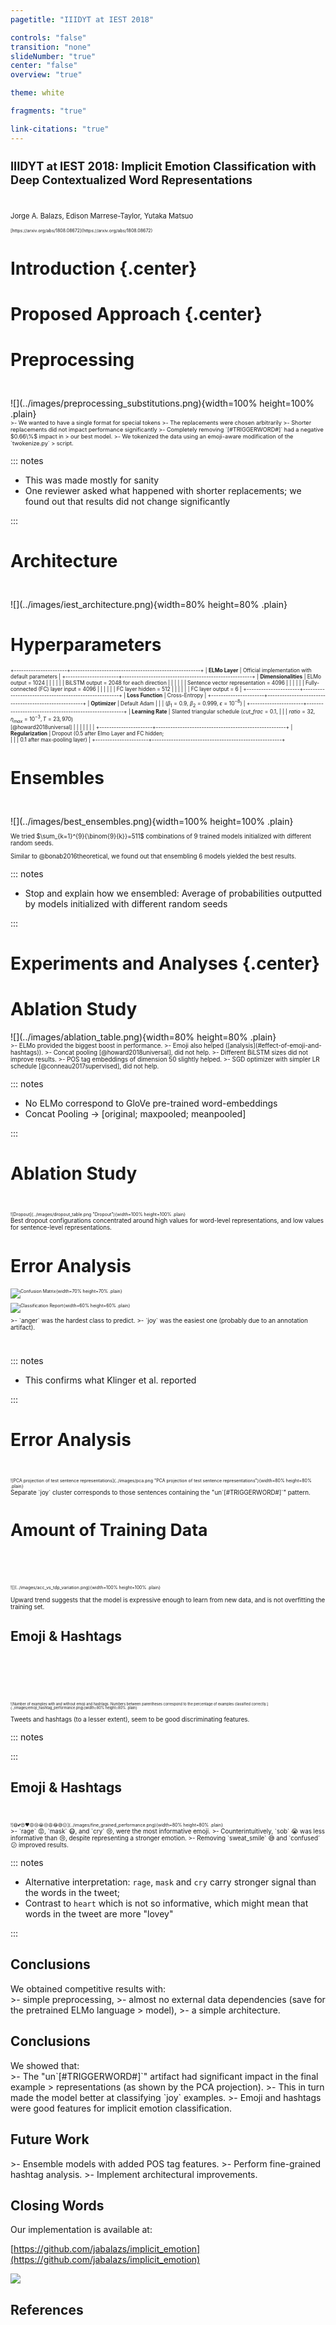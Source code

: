 ```yaml
---
pagetitle: "IIIDYT at IEST 2018"

controls: "false"
transition: "none"
slideNumber: "true"
center: "false"
overview: "true"

theme: white

fragments: "true"

link-citations: "true"
---
```


<!-- 
title: "IIIDYT at IEST 2018: Implicit Emotion Classification with Deep Contextualized Word Representations"
author: 
- Jorge A. Balazs, Edison Marrese-Taylor, Yutaka Matsuo
date: October 31, 2018
minScale: 1
maxScale: 1
margin: 0
width: |
    `"100%"`{=html}
height: |
    `"100%"`{=html}
 -->

<h1 style="font-size:130%">IIIDYT at IEST 2018: Implicit Emotion Classification with Deep Contextualized Word Representations</h1>

<br>
<p style="font-size:80%">Jorge A. Balazs, Edison Marrese-Taylor, Yutaka Matsuo</p>

<p style="font-size:50%">
[https://arxiv.org/abs/1808.08672](https://arxiv.org/abs/1808.08672)
</p>

# Introduction {.center}

# Proposed Approach {.center}

# Preprocessing

<div class="flex-container" style="padding-top:5%;">

<div style="flex:5;">
![](../images/preprocessing_substitutions.png){width=100% height=100% .plain}
</div>

<div style="flex:5;font-size:65%">
>- We wanted to have a single format for special tokens
>- The replacements were chosen arbitrarily
>- Shorter replacements did not impact performance significantly
>- Completely removing `[#TRIGGERWORD#]` had a negative $0.66\%$ impact in
>  our best model.
>- We tokenized the data using an emoji-aware modification of the `twokenize.py`
>  script.

</div>

</div>

::: notes

- This was made mostly for sanity
- One reviewer asked what happened with shorter replacements; we found out that
  results did not change significantly

:::


# Architecture

<div style="padding-top:5%">
![](../images/iest_architecture.png){width=80% height=80% .plain}
</div>

# Hyperparameters

<div style="font-size:60%">

+----------------------+------------------------------------------------------+
| **ELMo Layer**       | Official implementation with default parameters      |
+----------------------+------------------------------------------------------+
| **Dimensionalities** | ELMo output = $1024$                                 |
|                      |                                                      |
|                      | BiLSTM output = $2048$ for each direction            |
|                      |                                                      |
|                      | Sentence vector representation = $4096$              |
|                      |                                                      |
|                      | Fully-connected (FC) layer input = $4096$            |
|                      |                                                      |
|                      | FC layer hidden = $512$                              |
|                      |                                                      |
|                      | FC layer output = $6$                                |
+----------------------+------------------------------------------------------+
| **Loss Function**    | Cross-Entropy                                        |
+----------------------+------------------------------------------------------+
| **Optimizer**        | Default Adam                                         |
|                      | ($\beta_1=0.9$, $\beta_2=0.999$, $\epsilon=10^{-8}$) |
+----------------------+------------------------------------------------------+
| **Learning Rate**    | Slanted triangular schedule ($cut\_frac=0.1,$   |
|                      | $ratio=32,\eta_{max}=10^{-3},\,T=23,970$)<br>[@howard2018universal]      |
|                      |                                                      |
|                      |                                                      |
+----------------------+------------------------------------------------------+
| **Regularization**   | Dropout ($0.5$ after Elmo Layer and FC hidden;<br>   |
|                      | $0.1$ after max-pooling layer)                       |
+----------------------+------------------------------------------------------+


</div>

# Ensembles

<div class="flex-container" style="padding-top:5%;">

<div style="flex:6;">
![](../images/best_ensembles.png){width=100% height=100% .plain}
</div>

<div  style="flex:4;font-size:70%;text-align:left;">
<p class="fragment">
We tried $\sum_{k=1}^{9}{\binom{9}{k}}=511$ combinations of 9 trained models
initialized with different random seeds.
</p>

<p class="fragment">
Similar to @bonab2016theoretical, we found out that ensembling 6 models
yielded the best results.
</p>
</div>

</div>

::: notes

- Stop and explain how we ensembled: Average of probabilities outputted by
  models initialized with different random seeds

:::


# Experiments and Analyses {.center}

# Ablation Study

<div class="flex-container">

<div style="flex:5">
![](../images/ablation_table.png){width=80% height=80% .plain}
</div>
<div style="flex:5;font-size:70%;text-align:left;">
>- ELMo provided the biggest boost in performance.
>- Emoji also helped ([analysis](#effect-of-emoji-and-hashtags)).
>- Concat pooling [@howard2018universal], did not help.
>- Different BiLSTM sizes did not improve results.
>- POS tag embeddings of dimension 50 slightly helped.
>- SGD optimizer with simpler LR schedule [@conneau2017supervised], did not help.
</div>

</div>

::: notes

- No ELMo correspond to GloVe pre-trained word-embeddings
- Concat Pooling -> [original; maxpooled; meanpooled]

:::

# Ablation Study


<div class="flex-container" style="padding-top:5%;">

<div style="flex:4;font-size:50%;">
![Dropout](../images/dropout_table.png "Dropout"){width=100% height=100% .plain}
</div>

<div class="fragment" style="flex:5;font-size:70%;text-align:left;">
Best dropout configurations concentrated around high values for word-level
representations, and low values for sentence-level representations.
</div>

</div>

# Error Analysis

<div class="flex-container" style="padding-bottom:5%;">

<div style="flex:5;font-size:50%;">

![Confusion Matrix](../images/confusion_matrix.png "Confusion Matrix"){width=70% height=70% .plain}


![Classification Report](../images/classification_report.png "Classification Report"){width=60% height=60% .plain}

</div>

<div style="flex:5;font-size:70%;text-align:left;">
>- `anger` was the hardest class to predict.
>- `joy` was the easiest one <span class="fragment">(probably due to an annotation artifact).</span>
</div>

</div>

::: notes

- This confirms what Klinger et al. reported


:::


# Error Analysis

<div class="flex-container" style="padding-top:5%;">

<div style="flex:5;font-size:50%;">
![PCA projection of test sentence representations](../images/pca.png "PCA projection of test sentence representations"){width=80% height=80% .plain}
</div>
<div class="fragment" style="flex:5;font-size:70%;text-align:left;">
Separate `joy` cluster corresponds to those sentences containing the
"un`[#TRIGGERWORD#]`" pattern.
</div>

</div>



</section>

<section id="error-analysis-1" class="slide level1">
<h1 style="font-size:190%;">Amount of Training Data</h1>


<div class="flex-container" style="padding-top:10%;">

<div style="flex:5;font-size:50%;">
![](../images/acc_vs_tdp_variation.png){width=100% height=100% .plain}
</div>

<div style="flex:5;font-size:70%;text-align:left;">
<p class="fragment">
Upward trend suggests that the model is expressive enough to learn from new data,
and is not overfitting the training set.
</p>
</div>

</div>

# Emoji & Hashtags

<div class="flex-container" style="padding-top:15%;">
<div style="flex:5;font-size:40%">
![Number of examples with and without emoji and hashtags.
  Numbers between parentheses correspond to the percentage of examples classified correctly.](../images/emoji_hashtag_performance.png){width=80% height=80% .plain}
</div>
<div style="flex:5;font-size:70%;text-align:left;">

<p class="fragment">
Tweets and hashtags (to a lesser extent), seem to be good discriminating features.
</p>
</div>
</div>

::: notes


:::

# Emoji & Hashtags

<div class="flex-container" style="padding-top:5%;">
<div style="flex:6;font-size:50%;">
![😷💕😍❤️😡😢😭😒😩😂😅😕](../images/fine_grained_performance.png){width=80% height=80% .plain}


</div>

<div style="flex:5;font-size:70%;text-align:left;">
>- `rage` 😡, `mask` 😷, and `cry` 😢, were the most informative emoji.
>- Counterintuitively, `sob` 😭 was less informative than 😢, despite
   representing a stronger emotion.
>- Removing `sweat_smile` 😅 and `confused` 😕 improved results.
</div>

</div>

::: notes

- Alternative interpretation: `rage`, `mask` and `cry` carry stronger signal
  than the words in the tweet;
- Contrast to `heart` which is not so informative, which might mean that words
  in the tweet are more "lovey"


:::


# Conclusions 
<div style="font-size:100%;text-align:left;">

<div class="fragment">We obtained competitive results with: </div>
>- simple preprocessing,
>- almost no external data dependencies (save for the pretrained ELMo language
>  model),
>- a simple architecture.

</div>


# Conclusions 
<div style="font-size:100%;text-align:left;">

<div class="fragment">We showed that: </div>
>- The "un`[#TRIGGERWORD#]`" artifact had significant impact in the final example
>  representations (as shown by the PCA projection).
>- This in turn made the model better at classifying `joy` examples.
>- Emoji and hashtags were good features for implicit emotion classification.
</div>


# Future Work

<div style="font-size:100%;text-align:left;">
>- Ensemble models with added POS tag features.
>- Perform fine-grained hashtag analysis.
>- Implement architectural improvements.
</div>

# Closing Words

Our implementation is available at:

[https://github.com/jabalazs/implicit_emotion](https://github.com/jabalazs/implicit_emotion)

![](../images/repo_qr.png)

# References
<div id="refs">
<!-- pandoc-citeproc will insert bibliography here -->
</div>


<!-- # In the morning

- Eat eggs
- Drink coffee

# In the evening

- Eat spaghetti
- Drink wine

# Fragments test

<p class="fragment grow">grow</p>
<p class="fragment shrink">shrink</p>
<p class="fragment fade-out">fade-out</p>
<p class="fragment fade-up">fade-up (also down, left and right!)</p>
<p class="fragment fade-in-then-out">fades in, then out when we move to the next step</p>
<p class="fragment fade-in-then-semi-out">fades in, then obfuscate when we move to the next step</p>
<p class="fragment highlight-current-blue">blue only once</p>
<p class="fragment highlight-red">highlight-red</p>
<p class="fragment highlight-green">highlight-green</p>
<p class="fragment highlight-blue">highlight-blue</p>

# Do columns work?

<div class="twocolumn">
<div>
- These
- Are
- Awesome super long elements to the left
</div>
<div>
- You can place two graphs on a slide
- Or two columns of text
- These are all created with div elements
</div>
</div>
Then what about a
Lorem ipsum dolor sit amet, consetetur sadipscing elitr, sed diam nonumy eirmod
tempor invidunt ut labore et dolore magna aliquyam erat, sed diam voluptua. At
vero eos et accusam et justo duo dolores et ea rebum. Stet clita kasd gubergren,
no sea takimata sanctus est Lorem ipsum dolor sit amet.

# Conclusion

- And the answer is...
- $f(x)=\sum_{n=0}^\infty\frac{f^{(n)}(a)}{n!}(x-a)^n$
 -->

<!-- Another way of creating two column slides -->
<!-- # Implementation Details and Hyperparameters

<div class="columns">
<div class="column" style="text-align:left;width:20%;">

**ELMo Layer**

Optimizer

<br>
<br>
Learning Rate

</div>
<div class="column" style="text-align:left;width:55%;">

Official implementation with default parameters

- Lorem ipsum dolor sit amet, 
- consetetur sadipscing elitr, sed diam nonumy

- Lorem ipsum dolor sit amet, 
- consetetur sadipscing elitr, sed diam nonumy

</div>
</div>

For citing: [@luong2016achieving]
 -->

